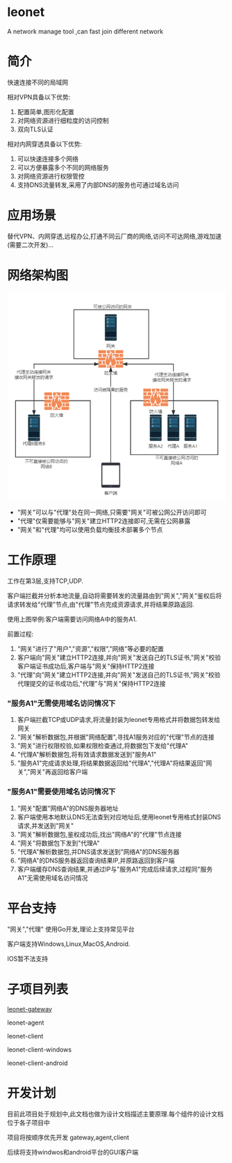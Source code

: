 # leonet
A network manage tool ,can fast join different network

# 简介
快速连接不同的局域网

相对VPN具备以下优势:

1. 配置简单,图形化配置
2. 对网络资源进行细粒度的访问控制
3. 双向TLS认证

相对内网穿透具备以下优势:

1. 可以快速连接多个网络
2. 可以方便暴露多个不同的网络服务
3. 对网络资源进行权限管控
4. 支持DNS流量转发,采用了内部DNS的服务也可通过域名访问

# 应用场景
替代VPN、内网穿透,远程办公,打通不同云厂商的网络,访问不可达网络,游戏加速(需要二次开发)...

# 网络架构图
![avatar](doc/leonet.png)
* "网关"可以与"代理"处在同一网络,只需要"网关"可被公网公开访问即可
* "代理"仅需要能够与"网关"建立HTTP2连接即可,无需在公网暴露
* "网关"和"代理"均可以使用负载均衡技术部署多个节点

# 工作原理
工作在第3层,支持TCP,UDP.

客户端拦截并分析本地流量,自动将需要转发的流量路由到"网关","网关"鉴权后将请求转发给"代理"节点,由"代理"节点完成资源请求,并将结果原路返回.

使用上图举例:客户端需要访问网络A中的服务A1.

前置过程:
1. "网关"进行了"用户","资源","权限","网络"等必要的配置
2. 客户端向"网关"建立HTTP2连接,并向"网关"发送自己的TLS证书,"网关"校验客户端证书成功后,客户端与"网关"保持HTTP2连接
3. "代理"向"网关"建立HTTP2连接,并向"网关"发送自己的TLS证书,"网关"校验代理提交的证书成功后,"代理"与"网关"保持HTTP2连接
### "服务A1"无需使用域名访问情况下
1. 客户端拦截TCP或UDP请求,将流量封装为leonet专用格式并将数据包转发给网关
2. "网关"解析数据包,并根据"网络配置",寻找A1服务对应的"代理"节点的连接
3. "网关"进行权限校验,如果权限检查通过,将数据包下发给"代理A"
4. "代理A"解析数据包,将有效请求数据发送到"服务A1"
5. "服务A1"完成请求处理,将结果数据返回给"代理A","代理A"将结果返回"网关","网关"再返回给客户端

### "服务A1"需要使用域名访问情况下
1. "网关"配置"网络A"的DNS服务器地址
2. 客户端使用本地默认DNS无法查到对应地址后,使用leonet专用格式封装DNS请求,并发送到"网关"
3. "网关"解析数据包,鉴权成功后,找出"网络A"的"代理"节点连接
4. "网关"将数据包下发到"代理A"
5. "代理A"解析数据包,并DNS请求发送到"网络A"的DNS服务器
6. "网络A"的DNS服务器返回查询结果IP,并原路返回到客户端
7. 客户端缓存DNS查询结果,并通过IP与"服务A1"完成后续请求,过程同"服务A1"无需使用域名访问情况

# 平台支持
"网关","代理" 使用Go开发,理论上支持常见平台

客户端支持Windows,Linux,MacOS,Android.

IOS暂不法支持

# 子项目列表

[leonet-gateway](https://github.com/myleolei/leonet-gateway)

leonet-agent

leonet-client

leonet-client-windows

leonet-client-android

# 开发计划
目前此项目处于规划中,此文档也做为设计文档描述主要原理.每个组件的设计文档位于各子项目中

项目将按顺序优先开发 gateway,agent,client

后续将支持windwos和android平台的GUI客户端
